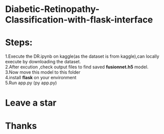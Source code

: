 # Diabetic-Retinopathy-Classification-with-flask-interface

# Steps:

1.Execute the DR.ipynb on kaggle(as the dataset is from kaggle),can locally execute by downloading the dataset.<br>
2.After excution ,check output files to find saved <b>fusionnet.h5</b> model.<br>
3.Now move this model to this folder<br>
4.install <b>flask</b> on your environment<br>
5.Run app.py (py app.py)<b>

# Leave a star <br>

# Thanks
